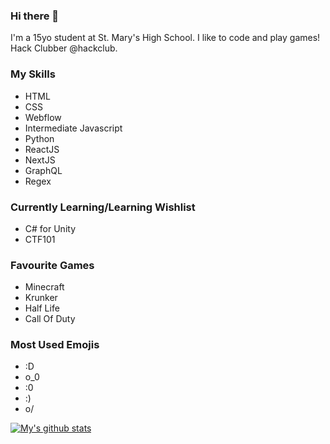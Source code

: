 ### Hi there 👋
I'm a 15yo student at St. Mary's High School. I like to code and play games! Hack Clubber @hackclub.

### My Skills
* HTML
* CSS
* Webflow
* Intermediate Javascript
* Python
* ReactJS  
* NextJS
* GraphQL
* Regex

### Currently Learning/Learning Wishlist
* C# for Unity  
* CTF101  

### Favourite Games
* Minecraft
* Krunker
* Half Life  
* Call Of Duty

### Most Used Emojis

* :D
* o_0
* :0
* :)
* o/

[![My's github stats](https://github-readme-stats.vercel.app/api?username=faisalsayed10)](https://github.com/anuraghazra/github-readme-stats)
